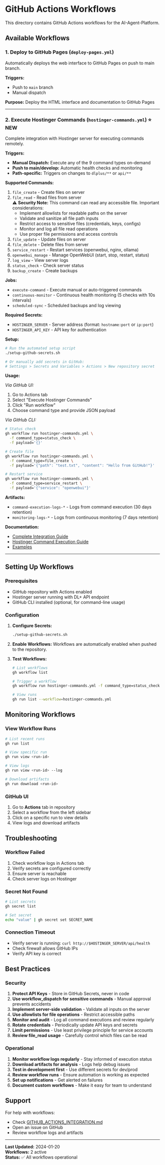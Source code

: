 # GitHub Actions Workflows

This directory contains GitHub Actions workflows for the AI-Agent-Platform.

## Available Workflows

### 1. Deploy to GitHub Pages (`deploy-pages.yml`)
Automatically deploys the web interface to GitHub Pages on push to main branch.

**Triggers:**
- Push to `main` branch
- Manual dispatch

**Purpose:** Deploy the HTML interface and documentation to GitHub Pages

---

### 2. Execute Hostinger Commands (`hostinger-commands.yml`) ⭐ NEW

Complete integration with Hostinger server for executing commands remotely.

**Triggers:**
- **Manual Dispatch:** Execute any of the 9 command types on-demand
- **Push to main/develop:** Automatic health checks and monitoring
- **Path-specific:** Triggers on changes to `dlplus/**` or `api/**`

**Supported Commands:**
1. `file_create` - Create files on server
2. `file_read` - Read files from server  
   ⚠️ **Security Note:** This command can read any accessible file. Important considerations:
   - Implement allowlists for readable paths on the server
   - Validate and sanitize all file path inputs
   - Restrict access to sensitive files (credentials, keys, configs)
   - Monitor and log all file read operations
   - Use proper file permissions and access controls
3. `file_update` - Update files on server
4. `file_delete` - Delete files from server
5. `service_restart` - Restart services (openwebui, nginx, ollama)
6. `openwebui_manage` - Manage OpenWebUI (start, stop, restart, status)
7. `log_view` - View server logs
8. `status_check` - Check server status
9. `backup_create` - Create backups

**Jobs:**
- `execute-command` - Execute manual or auto-triggered commands
- `continuous-monitor` - Continuous health monitoring (5 checks with 10s intervals)
- `scheduled-sync` - Scheduled backups and log viewing

**Required Secrets:**
- `HOSTINGER_SERVER` - Server address (format: `hostname:port` or `ip:port`)
- `HOSTINGER_API_KEY` - API key for authentication

**Setup:**
```bash
# Run the automated setup script
./setup-github-secrets.sh

# Or manually add secrets in GitHub:
# Settings > Secrets and Variables > Actions > New repository secret
```

**Usage:**

*Via GitHub UI:*
1. Go to Actions tab
2. Select "Execute Hostinger Commands"
3. Click "Run workflow"
4. Choose command type and provide JSON payload

*Via GitHub CLI:*
```bash
# Status check
gh workflow run hostinger-commands.yml \
  -f command_type=status_check \
  -f payload='{}'

# Create file
gh workflow run hostinger-commands.yml \
  -f command_type=file_create \
  -f payload='{"path": "test.txt", "content": "Hello from GitHub!"}'

# Restart service
gh workflow run hostinger-commands.yml \
  -f command_type=service_restart \
  -f payload='{"service": "openwebui"}'
```

**Artifacts:**
- `command-execution-logs-*` - Logs from command execution (30 days retention)
- `monitoring-logs-*` - Logs from continuous monitoring (7 days retention)

**Documentation:**
- [Complete Integration Guide](../GITHUB_ACTIONS_INTEGRATION.md)
- [Hostinger Command Execution Guide](../HOSTINGER_COMMAND_EXECUTION.md)
- [Examples](../examples/github_actions_examples.py)

---

## Setting Up Workflows

### Prerequisites
- GitHub repository with Actions enabled
- Hostinger server running with DL+ API endpoint
- GitHub CLI installed (optional, for command-line usage)

### Configuration

1. **Configure Secrets:**
   ```bash
   ./setup-github-secrets.sh
   ```

2. **Enable Workflows:**
   Workflows are automatically enabled when pushed to the repository.

3. **Test Workflows:**
   ```bash
   # List workflows
   gh workflow list
   
   # Trigger a workflow
   gh workflow run hostinger-commands.yml -f command_type=status_check -f payload='{}'
   
   # View runs
   gh run list --workflow=hostinger-commands.yml
   ```

## Monitoring Workflows

### View Workflow Runs
```bash
# List recent runs
gh run list

# View specific run
gh run view <run-id>

# View logs
gh run view <run-id> --log

# Download artifacts
gh run download <run-id>
```

### GitHub UI
1. Go to **Actions** tab in repository
2. Select a workflow from the left sidebar
3. Click on a specific run to view details
4. View logs and download artifacts

## Troubleshooting

### Workflow Failed
1. Check workflow logs in Actions tab
2. Verify secrets are configured correctly
3. Ensure server is reachable
4. Check server logs on Hostinger

### Secret Not Found
```bash
# List secrets
gh secret list

# Set secret
echo "value" | gh secret set SECRET_NAME
```

### Connection Timeout
- Verify server is running: `curl http://$HOSTINGER_SERVER/api/health`
- Check firewall allows GitHub IPs
- Verify API key is correct

## Best Practices

### Security
1. **Protect API Keys** - Store in GitHub Secrets, never in code
2. **Use workflow_dispatch for sensitive commands** - Manual approval prevents accidents
3. **Implement server-side validation** - Validate all inputs on the server
4. **Use allowlists for file operations** - Restrict accessible paths
5. **Monitor and audit** - Log all command executions and review regularly
6. **Rotate credentials** - Periodically update API keys and secrets
7. **Limit permissions** - Use least privilege principle for service accounts
8. **Review file_read usage** - Carefully control which files can be read

### Operational
1. **Monitor workflow logs regularly** - Stay informed of execution status
2. **Download artifacts for analysis** - Logs help debug issues
3. **Test in development first** - Use different secrets for dev/prod
4. **Review workflow runs** - Ensure automation is working as expected
5. **Set up notifications** - Get alerted on failures
6. **Document custom workflows** - Make it easy for team to understand

## Support

For help with workflows:
- Check [GITHUB_ACTIONS_INTEGRATION.md](../GITHUB_ACTIONS_INTEGRATION.md)
- Open an issue on GitHub
- Review workflow logs and artifacts

---

**Last Updated:** 2024-01-20  
**Workflows:** 2 active  
**Status:** ✅ All workflows operational
